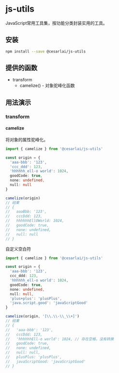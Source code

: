 # js-utils

JavaScript常用工具集，按功能分类封装实用的工具。

## 安装

```sh
npm install --save @cesarlai/js-utils
```

## 提供的函数

- transform
  - camelize() - 对象驼峰化函数

## 用法演示

### transform

#### camelize

将对象的属性驼峰化。

```ts
import { camelize } from '@cesarlai/js-utils' 

const origin = {
  'aaa-bbb': '123',
  'ccc_ddd': 123,
  'hhhhhh_ell-o world': 1024,
  goodCode: true,
  none: undefined,
  null: null
}

camelize(origin)
// 结果
// {
//   aaaBbb: '123',
//   cccDdd: 123,
//   hhhhhhEllOWorld: 1024,
//   goodCode: true,
//   none: undefined,
//   null: null
// }
```

自定义空白符

```ts
import { camelize } from '@cesarlai/js-utils'

const origin = {
  'aaa-bbb': '123',
  ccc_ddd: 123,
  'hhhhhh_ell-o world': 1024,
  goodCode: true,
  none: undefined,
  null: null,
  'plus+plus': 'plusPlus',
  'java.script.good': 'javaScriptGood'
}

camelize(origin, '[\\.\\-\\_\\+]')
// 结果
// {
//   'aaa-bbb': '123',
//   cccDdd: 123,
//   'hhhhhhEll-o world': 1024, // 存在空格，没有转换
//   goodCode: true,
//   none: undefined,
//   null: null,
//   plusPlus: 'plusPlus',
//   javaScriptGood: 'javaScriptGood'
// }
```
